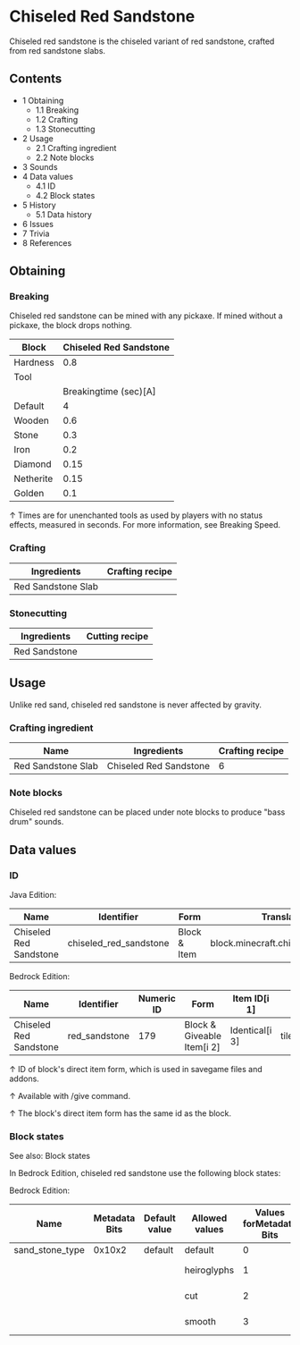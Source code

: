 # Chiseled Red Sandstone
Chiseled red sandstone is the chiseled variant of red sandstone, crafted from red sandstone slabs.

## Contents
- 1 Obtaining
	- 1.1 Breaking
	- 1.2 Crafting
	- 1.3 Stonecutting
- 2 Usage
	- 2.1 Crafting ingredient
	- 2.2 Note blocks
- 3 Sounds
- 4 Data values
	- 4.1 ID
	- 4.2 Block states
- 5 History
	- 5.1 Data history
- 6 Issues
- 7 Trivia
- 8 References

## Obtaining
### Breaking
Chiseled red sandstone can be mined with any pickaxe. If mined without a pickaxe, the block drops nothing.

| Block     | Chiseled Red Sandstone |
|-----------|------------------------|
| Hardness  | 0.8                    |
| Tool      |                        |
|           | Breakingtime (sec)[A]  |
| Default   | 4                      |
| Wooden    | 0.6                    |
| Stone     | 0.3                    |
| Iron      | 0.2                    |
| Diamond   | 0.15                   |
| Netherite | 0.15                   |
| Golden    | 0.1                    |


↑ Times are for unenchanted tools as used by players with no status effects, measured in seconds. For more information, see Breaking Speed.


### Crafting
| Ingredients        | Crafting recipe |
|--------------------|-----------------|
| Red Sandstone Slab |                 |

### Stonecutting
| Ingredients   | Cutting recipe |
|---------------|----------------|
| Red Sandstone |                |

## Usage
Unlike red sand, chiseled red sandstone is never affected by gravity.

### Crafting ingredient
| Name               | Ingredients            | Crafting recipe |
|--------------------|------------------------|-----------------|
| Red Sandstone Slab | Chiseled Red Sandstone | 6               |

### Note blocks
Chiseled red sandstone can be placed under note blocks to produce "bass drum" sounds.

## Data values
### ID
Java Edition:

| Name                   | Identifier             | Form         | Translation key                        |
|------------------------|------------------------|--------------|----------------------------------------|
| Chiseled Red Sandstone | chiseled_red_sandstone | Block & Item | block.minecraft.chiseled_red_sandstone |

Bedrock Edition:

| Name                   | Identifier    | Numeric ID | Form                       | Item ID[i 1]   | Translation key                  |
|------------------------|---------------|------------|----------------------------|----------------|----------------------------------|
| Chiseled Red Sandstone | red_sandstone | 179        | Block & Giveable Item[i 2] | Identical[i 3] | tile.red_sandstone.chiseled.name |


↑ ID of block's direct item form, which is used in savegame files and addons.

↑ Available with /give command.

↑ The block's direct item form has the same id as the block.


### Block states
See also: Block states

In Bedrock Edition, chiseled red sandstone use the following block states:

Bedrock Edition:

| Name            | Metadata Bits | Default value | Allowed values | Values forMetadata Bits | Description        |
|-----------------|---------------|---------------|----------------|-------------------------|--------------------|
| sand_stone_type | 0x10x2        | default       | default        | 0                       | Sandstone          |
|                 |               |               | heiroglyphs    | 1                       | Chiseled Sandstone |
|                 |               |               | cut            | 2                       | Cut Sandstone      |
|                 |               |               | smooth         | 3                       | Smooth Sandstone   |



